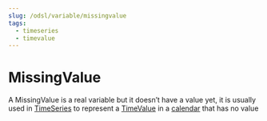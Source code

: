 ```yaml
---
slug: /odsl/variable/missingvalue
tags:
  - timeseries
  - timevalue
---
```

MissingValue
============================

A MissingValue is a real variable but it doesn’t have a value yet, it is usually used in [TimeSeries](TimeSeries) to represent a [TimeValue](TimeValue) in a [calendar](Calendar) that has no value

